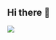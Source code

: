 ## Hi there 👋

<picture>
  <source
    srcset="https://github-readme-stats.vercel.app/api?username=Ping-Hsuan-Yu&show_icons=true&theme=one_dark_pro"
    media="(prefers-color-scheme: dark)"
  />
  <source
    srcset="https://github-readme-stats.vercel.app/api?username=Ping-Hsuan-Yu&show_icons=true&theme=flag-india"
    media="(prefers-color-scheme: light), (prefers-color-scheme: no-preference)"
  />
  <img src="https://github-readme-stats.vercel.app/api?username=anuraghazra&show_icons=true" />
</picture>

<!--
**Ping-Hsuan-Yu/Ping-Hsuan-Yu** is a ✨ _special_ ✨ repository because its `README.md` (this file) appears on your GitHub profile.

Here are some ideas to get you started:

- 🔭 I’m currently working on ...
- 🌱 I’m currently learning ...
- 👯 I’m looking to collaborate on ...
- 🤔 I’m looking for help with ...
- 💬 Ask me about ...
- 📫 How to reach me: ...
- 😄 Pronouns: ...
- ⚡ Fun fact: ...
-->
